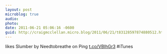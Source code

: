 ```yaml
---
layout: post
microblog: true
audio: 
photo: 
date: 2011-06-21 05:06:16 -0600
guid: http://craigmcclellan.micro.blog/2011/06/21/t83128597874880512.html
---
```

likes Slumber by Needtobreathe on Ping [t.co/VBIhGr3](http://t.co/VBIhGr3) #iTunes
